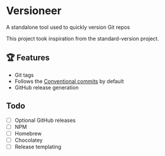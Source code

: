 # Versioneer

A standalone tool used to quickly version Git repos

This project took inspiration from the standard-version project.

## 🏆 Features

- Git tags
- Follows the [Conventional commits](https://www.conventionalcommits.org/en/v1.0.0/) by default
- GitHub release generation

## Todo

- [ ] Optional GitHub releases
- [ ] NPM
- [ ] Homebrew
- [ ] Chocolatey
- [ ] Release templating
